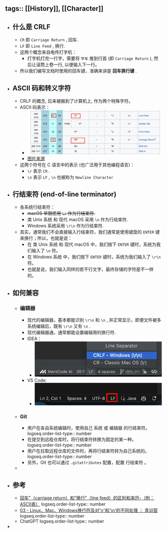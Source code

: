 tags:: [[History]], [[Character]] 
---

- ## 什么是 CRLF
	- `CR` 即 `Carriage Return` , 回车.
	- `LF` 即 `Line Feed` , 换行.
	- 这两个概念来自电传打字机：
		- 打字机打完一行字，需要将 `字车` 推到行首 (即 `Carriage Return` ), 然后让滚筒上卷一行,  以便输入下一行。
	- 所以我们编写文档时使用的回车键，准确来讲是 **回车换行键** .
- ## ASCII 码和转义字符
	- CRLF 的概念, 后来被搬到了计算机上, 作为两个特殊字符。
	- ASCII 码表示：
		- ![image.png](../assets/image_1736061270087_0.png)
		- [图片来源](https://en.wikipedia.org/wiki/ASCII)
	- 这两个符号在 C 语言中的表示 (也广泛用于其他编程语言)：
		- `\r` 表示 `CR` .
		- `\n` 表示 `LF` , `\n` 也被称为 `Newline Character`
- ## 行结束符 (end-of-line terminator)
	- 各系统行结束符：
		- ~~macOS 早期使用 `\r` 作为行结束符.~~
		- 类 Unix 系统 和 现代 macOS 采用 `\n` 作为行结束符.
		- Windows 系统采用 `\r\n` 作为行结束符.
	- 其实，通常我们不会直接输入行结束符，我们通常是使用键盘的 `ENTER` 键来换行；所以，也就是说：
		- 在 类 Unix 系统 和 现代 macOS  中，我们按下 `ENTER` 键时，系统为我们输入了 `\n` 符。
		- 在 Windows 系统 中，我们按下 `ENTER` 键时，系统为我们输入了 `\r\n` 符。
		- 也就是说，我们输入同样的若干行文字，最终存储的字符是不一样的。
- ## 如何兼容
	- ### 编辑器
		- 现代的编辑器，基本都能识别 `\r\n` 和 `\n` , 并正常显示，即便文件被多系统编辑后，既有 `\r\n` 又有 `\n` .
		- 现代编辑器通，通常都能设置编辑用的换行符.
		- IDEA：
			- ![image.png](../assets/image_1736063402393_0.png)
		- VS Code:
			- ![image.png](../assets/image_1736063437293_0.png)
	- ### Git
		- 用户在各自系统编辑时，使用自己 系统 或 编辑器 的行结束符。
		  logseq.order-list-type:: number
		- 在提交到远程仓库时，将行结束符转换为固定的某一种。
		  logseq.order-list-type:: number
		- 用户在拉取远程仓库的文件时，再将行结束符转为自己系统的。
		  logseq.order-list-type:: number
		- 另外，Git 也可以通过 `.gitattributes` 配置，配置 行结束符 。
	-
- ## 参考
	- [回车”（carriage return）和”换行”（line feed）的区别和来历-（附：ASCII表）](https://www.cnblogs.com/ricksteves/p/9899907.html)
	  logseq.order-list-type:: number
	- [03 - Linux、Mac、Windows换行符及对'\r'和'\n'的不同处理 ｜ 青训营](https://juejin.cn/post/7268936556583976995)
	  logseq.order-list-type:: number
	- ChatGPT
	  logseq.order-list-type:: number
-